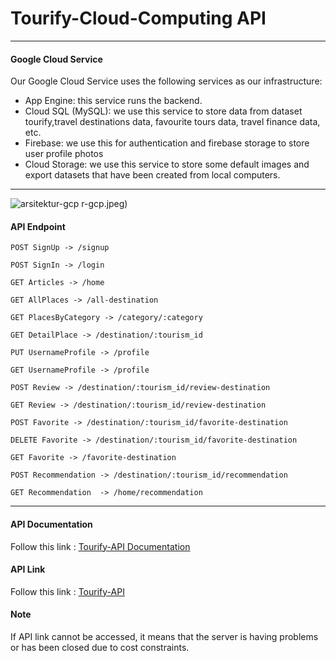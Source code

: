 # Tourify-Cloud-Computing API
---
#### Google Cloud Service
​Our Google Cloud Service uses the following services as our infrastructure:
* App Engine: this service runs the backend.
* Cloud SQL (MySQL): we use this service to store data from dataset tourify,travel destinations data, favourite tours data, travel finance data, etc.
* Firebase: we use this for authentication and firebase storage to store user profile photos
* Cloud Storage: we use this service  to store some default images and export datasets that have been created from local computers.
---
![arsitektur-gcp](https://github.com/Tourify-Capstone-Project/Tourify-Cloud-Computing/assets/47408640/a0a2148f-ed1e-46f6-8e6a-de457e53ea4b)
r-gcp.jpeg)
#### API Endpoint
```
POST SignUp -> /signup
```
```
POST SignIn -> /login
```
```
GET Articles -> /home
```
```
GET AllPlaces -> /all-destination
```
```
GET PlacesByCategory -> /category/:category
```
```
GET DetailPlace -> /destination/:tourism_id
```
```
PUT UsernameProfile -> /profile
```
```
GET UsernameProfile -> /profile
```
```
POST Review -> /destination/:tourism_id/review-destination
```
```
GET Review -> /destination/:tourism_id/review-destination
```
```
POST Favorite -> /destination/:tourism_id/favorite-destination
```
```
DELETE Favorite -> /destination/:tourism_id/favorite-destination
```
```
GET Favorite -> /favorite-destination
```
```
POST Recommendation -> /destination/:tourism_id/recommendation
```
```
GET Recommendation  -> /home/recommendation
```
---
#### API Documentation
Follow this link : [Tourify-API Documentation](https://documenter.getpostman.com/view/34779132/2sA3XQi2Zu)

#### API Link 
Follow this link : [Tourify-API](https://tourify-api-dot-tourify-app-project.as.r.appspot.com/)

#### Note
If API link cannot be accessed, it means that the server is having problems or has been closed due to cost constraints.


